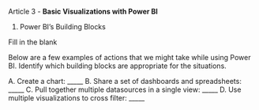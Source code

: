 Article 3 - **Basic Visualizations with Power BI**

1.	Power BI’s Building Blocks

Fill in the blank

Below are a few examples of actions that we might take while using Power BI.
Identify which building blocks are appropriate for the situations.

A. Create a chart: _____
B. Share a set of dashboards and spreadsheets: _____
C. Pull together multiple datasources in a single view: _____ 
D. Use multiple visualizations to cross filter: _____

